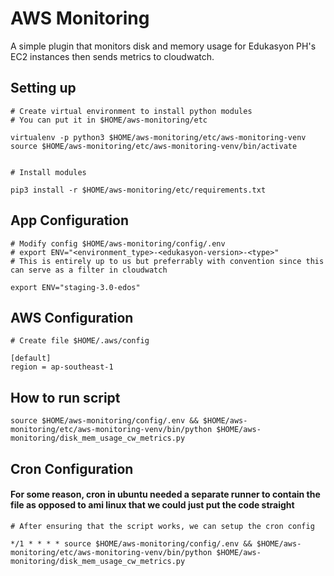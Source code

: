 # AWS Monitoring
A simple plugin that monitors disk and memory usage for Edukasyon PH's EC2 instances then sends metrics to cloudwatch.

## Setting up
```
# Create virtual environment to install python modules
# You can put it in $HOME/aws-monitoring/etc

virtualenv -p python3 $HOME/aws-monitoring/etc/aws-monitoring-venv
source $HOME/aws-monitoring/etc/aws-monitoring-venv/bin/activate


# Install modules

pip3 install -r $HOME/aws-monitoring/etc/requirements.txt
```

## App Configuration
```
# Modify config $HOME/aws-monitoring/config/.env
# export ENV="<environment_type>-<edukasyon-version>-<type>"
# This is entirely up to us but preferrably with convention since this can serve as a filter in cloudwatch

export ENV="staging-3.0-edos"
```

## AWS Configuration
```
# Create file $HOME/.aws/config

[default]
region = ap-southeast-1
```

## How to run script
```
source $HOME/aws-monitoring/config/.env && $HOME/aws-monitoring/etc/aws-monitoring-venv/bin/python $HOME/aws-monitoring/disk_mem_usage_cw_metrics.py
```

## Cron Configuration

#### For some reason, cron in ubuntu needed a separate runner to contain the file as opposed to ami linux that we could just put the code straight

```
# After ensuring that the script works, we can setup the cron config

*/1 * * * * source $HOME/aws-monitoring/config/.env && $HOME/aws-monitoring/etc/aws-monitoring-venv/bin/python $HOME/aws-monitoring/disk_mem_usage_cw_metrics.py
```


